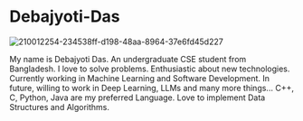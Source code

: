 # Debajyoti-Das
![210012254-234538ff-d198-48aa-8964-37e6fd45d227](https://github.com/user-attachments/assets/419a5ef5-c674-4666-8595-c4fea3f80d8b)

My name is Debajyoti Das. An undergraduate CSE student from Bangladesh. I love to solve problems. Enthusiastic about new technologies. Currently working in Machine Learning and Software Development. In future, willing to work in Deep Learning, LLMs and many more things... C++, C, Python, Java are my preferred Language. Love to implement Data Structures and Algorithms. 
